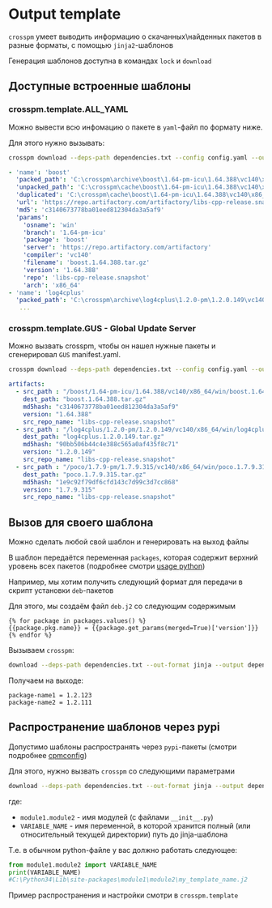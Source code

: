 Output template
===============
`crosspm` умеет выводить информацию о скачанных\найденных пакетов в разные форматы, с помощью `jinja2`-шаблонов

Генерация шаблонов доступна в командах `lock` и `download`


## Доступные встроенные шаблоны
### crosspm.template.ALL_YAML
Можно вывести всю инфомацию о пакете в `yaml`-файл по формату ниже.

Для этого нужно вызывать:
```bash
crosspm download --deps-path dependencies.txt --config config.yaml --out-format jinja --output yaml.yaml --output-template crosspm.template.ALL_YAML
```

```yaml
- 'name': 'boost'
  'packed_path': 'C:\crosspm\archive\boost\1.64-pm-icu\1.64.388\vc140\x86_64\win\boost.1.64.388.tar.gz'
  'unpacked_path': 'C:\crosspm\cache\boost\1.64-pm-icu\1.64.388\vc140\x86_64\win'
  'duplicated': 'C:\crosspm\cache\boost\1.64-pm-icu\1.64.388\vc140\x86_64\win'
  'url': 'https://repo.artifactory.com/artifactory/libs-cpp-release.snapshot/boost/1.64-pm-icu/1.64.388/vc140/x86_64/win/boost.1.64.388.tar.gz'
  'md5': 'c3140673778ba01eed812304da3a5af9'
  'params':
    'osname': 'win'
    'branch': '1.64-pm-icu'
    'package': 'boost'
    'server': 'https://repo.artifactory.com/artifactory'
    'compiler': 'vc140'
    'filename': 'boost.1.64.388.tar.gz'
    'version': '1.64.388'
    'repo': 'libs-cpp-release.snapshot'
    'arch': 'x86_64'
- 'name': 'log4cplus'
  'packed_path': 'C:\crosspm\archive\log4cplus\1.2.0-pm\1.2.0.149\vc140\x86_64\win\log4cplus.1.2.0.149.tar.gz'
   ...
```
### crosspm.template.GUS - Global Update Server
Можно вызвать crosspm, чтобы он нашел нужные пакеты и сгенерировал `GUS` manifest.yaml.

```bash
crosspm download --deps-path dependencies.txt --config config.yaml --out-format jinja --output yaml.yaml --output-template crosspm.template.GUS
```

```yaml
artifacts:
  - src_path : "/boost/1.64-pm-icu/1.64.388/vc140/x86_64/win/boost.1.64.388.tar.gz"
    dest_path: "boost.1.64.388.tar.gz"
    md5hash: "c3140673778ba01eed812304da3a5af9"
    version: "1.64.388"
    src_repo_name: "libs-cpp-release.snapshot"
  - src_path : "/log4cplus/1.2.0-pm/1.2.0.149/vc140/x86_64/win/log4cplus.1.2.0.149.tar.gz"
    dest_path: "log4cplus.1.2.0.149.tar.gz"
    md5hash: "90bb506b44c4e388c565a0af435f8c71"
    version: "1.2.0.149"
    src_repo_name: "libs-cpp-release.snapshot"
  - src_path : "/poco/1.7.9-pm/1.7.9.315/vc140/x86_64/win/poco.1.7.9.315.tar.gz"
    dest_path: "poco.1.7.9.315.tar.gz"
    md5hash: "1e9c92f79df6cfd143c7d99c3d7cc868"
    version: "1.7.9.315"
    src_repo_name: "libs-cpp-release.snapshot"
```

## Вызов для своего шаблона
Можно сделать любой свой шаблон и генерировать на выход файлы

В шаблон передаётся переменная `packages`, которая содержит верхний уровень всех пакетов (подробнее смотри [usage python](../usage/USAGE-PYTHON))

Например, мы хотим получить следующий формат для передачи в скрипт установки `deb`-пакетов

Для этого, мы создаём файл `deb.j2` со следующим содержимым

```
{% for package in packages.values() %}
{{package.pkg.name}} = {{package.get_params(merged=True)['version']}}
{% endfor %}
```

Вызываем `crosspm`:

```bash
download --deps-path dependencies.txt --out-format jinja --output depends.txt --output-template /path/to/template/deb.j2
```

Получаем на выходе:

```
package-name1 = 1.2.123
package-name2 = 1.2.111
```


## Распространение шаблонов через pypi
Допустимо шаблоны распространять через `pypi`-пакеты (смотри подробнее [cpmconfig](../cpmconfig))

Для этого, нужно вызвать `crosspm` со следующими параметрами

```bash
download --deps-path dependencies.txt --out-format jinja --output depends.txt --output-template module1.module2.VARIABLE_NAME
```

где:
- `module1.module2` - имя модулей (с файлами `__init__.py`)
- `VARIABLE_NAME` - имя переменной, в которой хранится полный (или относительный текущей директории) путь до jinja-шаблона

Т.е. в обычном python-файле у вас должно работать следующее:
```python
from module1.module2 import VARIABLE_NAME
print(VARIABLE_NAME)
#C:\Python34\Lib\site-packages\module1\module2\my_template_name.j2
```

Пример распространения и настройки смотри в `crosspm.template`
